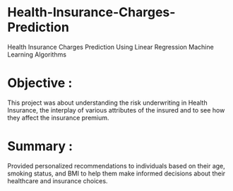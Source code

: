 # Health-Insurance-Charges-Prediction
Health Insurance Charges Prediction Using Linear Regression Machine Learning Algorithms

# Objective :
This project was about understanding the risk underwriting in Health Insurance, the interplay of various attributes of the insured and to see how they affect the insurance premium.

# Summary :
Provided personalized recommendations to individuals based on their age, smoking status, and BMI to help them make informed decisions about their healthcare and insurance choices.
